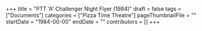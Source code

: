 +++
title = "PTT 'A' Challenger Night Flyer (1984)"
draft = false
tags = ["Documents"]
categories = ["Pizza Time Theatre"]
pageThumbnailFile = ""
startDate = "1984-00-00"
endDate = ""
contributors = []
+++
